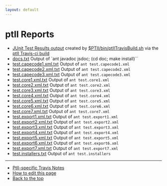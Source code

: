```yaml
---
layout: default
---
```

# ptII Reports
* [JUnit Test Results output](junit/html/index.html)
created by [$PTII/bin/ptIITravisBuild.sh](https://github.com/icyphy/ptII/blob/master/bin/ptIITravisBuild.sh) via the [ptII Travis-ci build](https://travis-ci.org/icyphy/ptII)
* [docs.txt](../doc/codeDoc/docs.txt) Output of `ant javadoc jsdoc; (cd doc; make install)``
* [test.capecode1.xml.txt](junit/test.capecode1.xml.txt) Output of `ant test.capecode1.xml`
* [test.capecode2.xml.txt](junit/test.capecode2.xml.txt) Output of `ant test.capecode2.xml`
* [test.capecode3.xml.txt](junit/test.capecode3.xml.txt) Output of `ant test.capecode3.xml`
* [test.core1.xml.txt](junit/test.core1.xml.txt) Output of `ant test.core1.xml`
* [test.core2.xml.txt](junit/test.core2.xml.txt) Output of `ant test.core2.xml`
* [test.core3.xml.txt](junit/test.core3.xml.txt) Output of `ant test.core3.xml`
* [test.core4.xml.txt](junit/test.core4.xml.txt) Output of `ant test.core4.xml`
* [test.core5.xml.txt](junit/test.core5.xml.txt) Output of `ant test.core5.xml`
* [test.core6.xml.txt](junit/test.core6.xml.txt) Output of `ant test.core6.xml`
* [test.core7.xml.txt](junit/test.core7.xml.txt) Output of `ant test.core7.xml`
* [test.export1.xml.txt](junit/test.export1.xml.txt) Output of `ant test.export1.xml`
* [test.export2.xml.txt](junit/test.export2.xml.txt) Output of `ant test.export2.xml`
* [test.export3.xml.txt](junit/test.export3.xml.txt) Output of `ant test.export3.xml`
* [test.export4.xml.txt](junit/test.export4.xml.txt) Output of `ant test.export4.xml`
* [test.export5.xml.txt](junit/test.export5.xml.txt) Output of `ant test.export5.xml`
* [test.export6.xml.txt](junit/test.export6.xml.txt) Output of `ant test.export6.xml`
* [test.export7.xml.txt](junit/test.export7.xml.txt) Output of `ant test.export7.xml`
* [test.installers.txt](junit/test.installers.txt) Output of `ant test.installers`

---
* [PtII-specific Travis Notes](https://wiki.eecs.berkeley.edu/ptexternal/Main/Travis)
* [How to edit this page](../edit.html)
* [Back to the top](../index.html)


